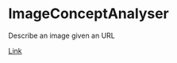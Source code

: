 # ImageConceptAnalyser
Describe an image given an URL

[Link](https://nachogoca.github.io/ImageConceptAnalyser/)
